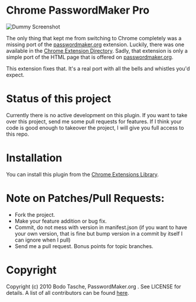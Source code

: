 # Chrome PasswordMaker Pro

![Dummy Screenshot](http://img405.imageshack.us/img405/6676/bildschirmfoto20100418u.png)

The only thing that kept me from switching to Chrome completely was a missing port of the [passwordmaker.org](http://passwordmaker.org/) extension. Luckily, there was one available in the [Chrome Extension Directory](http://chrome.google.com/extensions/detail/doblembglfahhpiilfhajboogopikhcm). Sadly, that extension is only a simple port of the HTML page that is offered on [passwordmaker.org](http://passwordmaker.org/).

This extension fixes that. It's a real port with all the bells and whistles you'd expect.

# Status of this project

Currently there is no active development on this plugin. If you want to take over this project, send me some pull requests for features. If I think your code is good enough to takeover the project, I will give you full access to this repo.

# Installation

You can install this plugin from the [Chrome Extensions Library](https://chrome.google.com/extensions/detail/ocjkdaaapapjpmipmhiadedofjiokogj).

# Note on Patches/Pull Requests:

* Fork the project.
* Make your feature addition or bug fix.
* Commit, do not mess with version in manifest.json
  (if you want to have your own version, that is fine but bump version in a commit by itself I can ignore when I pull)
* Send me a pull request. Bonus points for topic branches.

# Copyright

Copyright (c) 2010 Bodo Tasche, PasswordMaker.org . See LICENSE for details. A list of all contributors can be found [here](http://github.com/bitboxer/chrome-passwordmaker/contributors).
